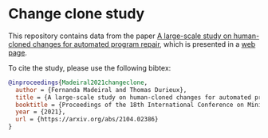 # Change clone study

This repository contains data from the paper [A large-scale study on human-cloned changes for automated program repair](https://arxiv.org/abs/2104.02386), which is presented in a [web page](https://software-bugs.github.io/change-clone/).

To cite the study, please use the following bibtex:

```bibtex
@inproceedings{Madeiral2021changeclone,
  author = {Fernanda Madeiral and Thomas Durieux},
  title = {A large-scale study on human-cloned changes for automated program repair},
  booktitle = {Proceedings of the 18th International Conference on Mining Software Repositories (MSR '21) --- Mining Challenge},
  year = {2021},
  url = {https://arxiv.org/abs/2104.02386}
}
```
